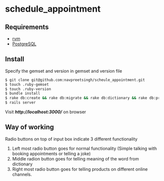 # schedule_appointment

## Requirements

* [rvm](https://rvm.io/)
* [PostgreSQL](https://www.postgresql.org/download/linux/ubuntu/)

## Install
Specify the gemset and version in gemset and version file

```sh
$ git clone git@github.com:navpreetsingh/scheule_appointment.git
$ touch .ruby-gemset
$ touch .ruby-version
$ bundle install
$ rake db:create && rake db:migrate && rake db:dictionary && rake db:products
$ rails server
```

Visit ***http://localhost:3000/*** on browser

## Way of working
Radio buttons on top of input box indicate 3 different functionality
  1. Left most radio button goes for normal functionality (Simple talking with booking appointments or telling a joke)
  2. Middle radion button goes for telling meaning of the word from dictionary
  3. Right most radio button goes for telling products on different online channels.
